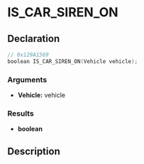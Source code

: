 # IS_CAR_SIREN_ON

## Declaration
```cpp
// 0x129A1569
boolean IS_CAR_SIREN_ON(Vehicle vehicle);
```

### Arguments
- **Vehicle:** vehicle

### Results
- **boolean**

## Description
